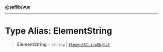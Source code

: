 [**@saflib/vue**](../../../../index.md)

***

# Type Alias: ElementString

> **ElementString** = `string` \| [`ElementStringObject`](../interfaces/ElementStringObject.md)
